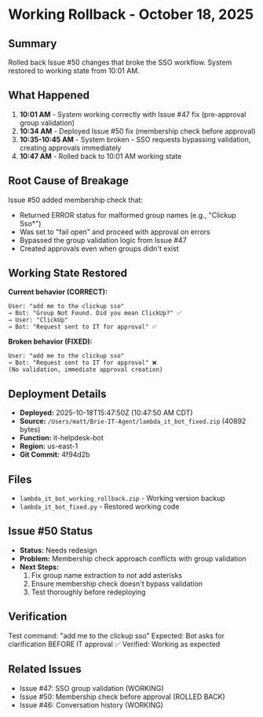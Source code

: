 # Working Rollback - October 18, 2025

## Summary
Rolled back Issue #50 changes that broke the SSO workflow. System restored to working state from 10:01 AM.

## What Happened
1. **10:01 AM** - System working correctly with Issue #47 fix (pre-approval group validation)
2. **10:34 AM** - Deployed Issue #50 fix (membership check before approval)
3. **10:35-10:45 AM** - System broken - SSO requests bypassing validation, creating approvals immediately
4. **10:47 AM** - Rolled back to 10:01 AM working state

## Root Cause of Breakage
Issue #50 added membership check that:
- Returned ERROR status for malformed group names (e.g., "Clickup Sso*")
- Was set to "fail open" and proceed with approval on errors
- Bypassed the group validation logic from Issue #47
- Created approvals even when groups didn't exist

## Working State Restored
**Current behavior (CORRECT):**
```
User: "add me to the clickup sso"
→ Bot: "Group Not Found. Did you mean ClickUp?" ✅
→ User: "ClickUp"
→ Bot: "Request sent to IT for approval" ✅
```

**Broken behavior (FIXED):**
```
User: "add me to the clickup sso"
→ Bot: "Request sent to IT for approval" ❌
(No validation, immediate approval creation)
```

## Deployment Details
- **Deployed:** 2025-10-18T15:47:50Z (10:47:50 AM CDT)
- **Source:** `/Users/matt/Brie-IT-Agent/lambda_it_bot_fixed.zip` (40892 bytes)
- **Function:** it-helpdesk-bot
- **Region:** us-east-1
- **Git Commit:** 4f94d2b

## Files
- `lambda_it_bot_working_rollback.zip` - Working version backup
- `lambda_it_bot_fixed.py` - Restored working code

## Issue #50 Status
- **Status:** Needs redesign
- **Problem:** Membership check approach conflicts with group validation
- **Next Steps:** 
  1. Fix group name extraction to not add asterisks
  2. Ensure membership check doesn't bypass validation
  3. Test thoroughly before redeploying

## Verification
Test command: "add me to the clickup sso"
Expected: Bot asks for clarification BEFORE IT approval ✅
Verified: Working as expected

## Related Issues
- Issue #47: SSO group validation (WORKING)
- Issue #50: Membership check before approval (ROLLED BACK)
- Issue #46: Conversation history (WORKING)
